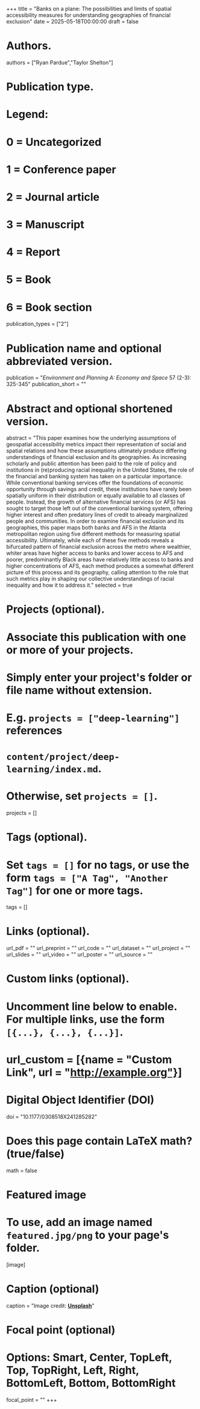 +++
title = "Banks on a plane: The possibilities and limits of spatial accessibility measures for understanding geographies of financial exclusion"
date = 2025-05-18T00:00:00
draft = false

# Authors.
authors = ["Ryan Pardue","Taylor Shelton"]

# Publication type.
# Legend:
# 0 = Uncategorized
# 1 = Conference paper
# 2 = Journal article
# 3 = Manuscript
# 4 = Report
# 5 = Book
# 6 = Book section
publication_types = ["2"]

# Publication name and optional abbreviated version.
publication = "_Environment and Planning A: Economy and Space_ 57 (2-3): 325-345"
publication_short = ""

# Abstract and optional shortened version.
abstract = "This paper examines how the underlying assumptions of geospatial accessibility metrics impact their representation of social and spatial relations and how these assumptions ultimately produce differing understandings of financial exclusion and its geographies. As increasing scholarly and public attention has been paid to the role of policy and institutions in (re)producing racial inequality in the United States, the role of the financial and banking system has taken on a particular importance. While conventional banking services offer the foundations of economic opportunity through savings and credit, these institutions have rarely been spatially uniform in their distribution or equally available to all classes of people. Instead, the growth of alternative financial services (or AFS) has sought to target those left out of the conventional banking system, offering higher interest and often predatory lines of credit to already marginalized people and communities. In order to examine financial exclusion and its geographies, this paper maps both banks and AFS in the Atlanta metropolitan region using five different methods for measuring spatial accessibility. Ultimately, while each of these five methods reveals a bifurcated pattern of financial exclusion across the metro where wealthier, whiter areas have higher access to banks and lower access to AFS and poorer, predominantly Black areas have relatively little access to banks and higher concentrations of AFS, each method produces a somewhat different picture of this process and its geography, calling attention to the role that such metrics play in shaping our collective understandings of racial inequality and how it to address it."
selected = true

# Projects (optional).
#   Associate this publication with one or more of your projects.
#   Simply enter your project's folder or file name without extension.
#   E.g. `projects = ["deep-learning"]` references 
#   `content/project/deep-learning/index.md`.
#   Otherwise, set `projects = []`.
projects = []

# Tags (optional).
#   Set `tags = []` for no tags, or use the form `tags = ["A Tag", "Another Tag"]` for one or more tags.
tags = []

# Links (optional).
url_pdf = ""
url_preprint = ""
url_code = ""
url_dataset = ""
url_project = ""
url_slides = ""
url_video = ""
url_poster = ""
url_source = ""

# Custom links (optional).
#   Uncomment line below to enable. For multiple links, use the form `[{...}, {...}, {...}]`.
# url_custom = [{name = "Custom Link", url = "http://example.org"}]

# Digital Object Identifier (DOI)
doi = "10.1177/0308518X241285282"

# Does this page contain LaTeX math? (true/false)
math = false

# Featured image
# To use, add an image named `featured.jpg/png` to your page's folder. 
[image]
  # Caption (optional)
  caption = "Image credit: [**Unsplash**](https://unsplash.com/photos/pLCdAaMFLTE)"

  # Focal point (optional)
  # Options: Smart, Center, TopLeft, Top, TopRight, Left, Right, BottomLeft, Bottom, BottomRight
  focal_point = ""
+++

